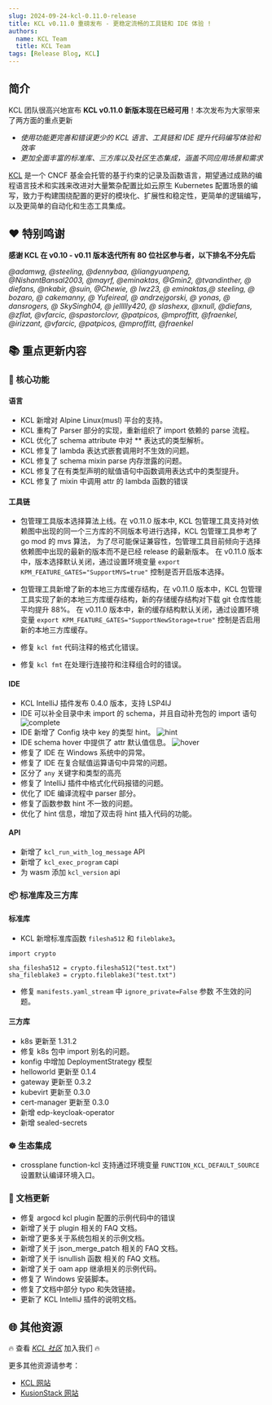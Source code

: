 ```yaml
---
slug: 2024-09-24-kcl-0.11.0-release
title: KCL v0.11.0 重磅发布 - 更稳定流畅的工具链和 IDE 体验 !
authors:
  name: KCL Team
  title: KCL Team
tags: [Release Blog, KCL]
---
```


## 简介

KCL 团队很高兴地宣布 **KCL v0.11.0 新版本现在已经可用**！本次发布为大家带来了两方面的重点更新

- _使用功能更完善和错误更少的 KCL 语言、工具链和 IDE 提升代码编写体验和效率_
- _更加全面丰富的标准库、三方库以及社区生态集成，涵盖不同应用场景和需求_

[KCL](https://github.com/kcl-lang) 是一个 CNCF 基金会托管的基于约束的记录及函数语言，期望通过成熟的编程语言技术和实践来改进对大量繁杂配置比如云原生 Kubernetes 配置场景的编写，致力于构建围绕配置的更好的模块化、扩展性和稳定性，更简单的逻辑编写，以及更简单的自动化和生态工具集成。

## ❤️ 特别鸣谢

**感谢 KCL 在 v0.10 - v0.11 版本迭代所有 80 位社区参与者，以下排名不分先后**

_@adamwg, @steeling, @dennybaa, @liangyuanpeng, @NishantBansal2003, @mayrf, @eminaktas, @Gmin2, @tvandinther, @ diefans, @nkabir, @suin, @Chewie, @ lwz23, @ eminaktas,@ steeling, @ bozaro, @ cakemanny, @ Yufeireal, @ andrzejgorski, @ yonas, @ dansrogers, @ SkySingh04, @ jellllly420,  @ slashexx, @xnull, @diefans, @zflat, @vfarcic, @spastorclovr, @patpicos, @mproffitt, @fraenkel, @irizzant, @vfarcic, @patpicos, @mproffitt, @fraenkel_

## 📚 重点更新内容

### 🔧 核心功能

#### 语言

- KCL 新增对 Alpine Linux(musl) 平台的支持。
- KCL 重构了 Parser 部分的实现，重新组织了 import 依赖的 parse 流程。
- KCL 优化了 schema attribute 中对 ** 表达式的类型解析。
- KCL 修复了 lambda 表达式嵌套调用时不生效的问题。
- KCL 修复了 schema mixin parse 内存泄露的问题。
- KCL 修复了在有类型声明的赋值语句中函数调用表达式中的类型提升。
- KCL 修复了 mixin 中调用 attr 的 lambda 函数的错误

#### 工具链

- 包管理工具版本选择算法上线。在 v0.11.0 版本中, KCL 包管理工具支持对依赖图中出现的同一个三方库的不同版本号进行选择，KCL 包管理工具参考了 go mod 的 mvs 算法，
为了尽可能保证兼容性，包管理工具目前倾向于选择依赖图中出现的最新的版本而不是已经 release 的最新版本。
在 v0.11.0 版本中，版本选择默认关闭，通过设置环境变量 `export KPM_FEATURE_GATES="SupportMVS=true"` 控制是否开启版本选择。

- 包管理工具新增了新的本地三方库缓存结构，在 v0.11.0 版本中，KCL 包管理工具实现了新的本地三方库缓存结构，新的存储缓存结构对下载 git 仓库性能平均提升 88%。
在 v0.11.0 版本中，新的缓存结构默认关闭，通过设置环境变量 `export KPM_FEATURE_GATES="SupportNewStorage=true"` 控制是否启用新的本地三方库缓存。

- 修复 `kcl fmt` 代码注释的格式化错误。
- 修复 `kcl fmt` 在处理行连接符和注释组合时的错误。

#### IDE

- KCL IntelliJ 插件发布 0.4.0 版本，支持 LSP4IJ
- IDE 可以补全目录中未 import 的 schema，并且自动补充包的 import 语句
![complete](/img/blog/2024-12-06-kcl-0.11.0-release/complete.gif)
- IDE 新增了 Config 块中 key 的类型 hint。
![hint](/img/blog/2024-12-06-kcl-0.11.0-release/hint.png)
- IDE schema hover 中提供了 attr 默认值信息。
![hover](/img/blog/2024-12-06-kcl-0.11.0-release/hover.png)
- 修复了 IDE 在 Windows 系统中的异常。
- 修复了 IDE 在复合赋值运算语句中异常的问题。
- 区分了 `any` 关键字和类型的高亮
- 修复了 IntelliJ 插件中格式化代码报错的问题。
- 优化了 IDE 编译流程中 parser 部分。
- 修复了函数参数 hint 不一致的问题。
- 优化了 hint 信息，增加了双击将 hint 插入代码的功能。

#### API

- 新增了 `kcl_run_with_log_message` API
- 新增了 `kcl_exec_program` capi
- 为 wasm 添加 `kcl_version` api

### 📦️ 标准库及三方库

#### 标准库

- KCL 新增标准库函数 `filesha512` 和 `fileblake3`。

```kcl
import crypto

sha_filesha512 = crypto.filesha512("test.txt")
sha_fileblake3 = crypto.fileblake3("test.txt")
```
- 修复 `manifests.yaml_stream` 中 `ignore_private=False` 参数 不生效的问题。

#### 三方库

- k8s 更新至 1.31.2
- 修复 k8s 包中 import 别名的问题。
- konfig 中增加 DeploymentStrategy 模型
- helloworld 更新至 0.1.4
- gateway 更新至 0.3.2
- kubevirt 更新至 0.3.0
- cert-manager 更新至 0.3.0
- 新增 edp-keycloak-operator
- 新增 sealed-secrets

### ☸️ 生态集成

- crossplane function-kcl 支持通过环境变量 `FUNCTION_KCL_DEFAULT_SOURCE` 设置默认编译环境入口。

### 📖 文档更新

- 修复 argocd kcl plugin 配置的示例代码中的错误
- 新增了关于 plugin 相关的 FAQ 文档。
- 新增了更多关于系统包相关的示例文档。
- 新增了关于 json_merge_patch 相关的 FAQ 文档。
- 新增了关于 isnullish 函数 相关的 FAQ 文档。
- 新增了关于 oam app 继承相关的示例代码。
- 修复了 Windows 安装脚本。
- 修复了文档中部分 typo 和失效链接。
- 更新了 KCL IntelliJ 插件的说明文档。

## 🌐 其他资源

🔥 查看 _[KCL 社区](https://github.com/kcl-lang/community)_ 加入我们 🔥

更多其他资源请参考：

- [KCL 网站](https://kcl-lang.io/)
- [KusionStack 网站](https://kusionstack.io/)
